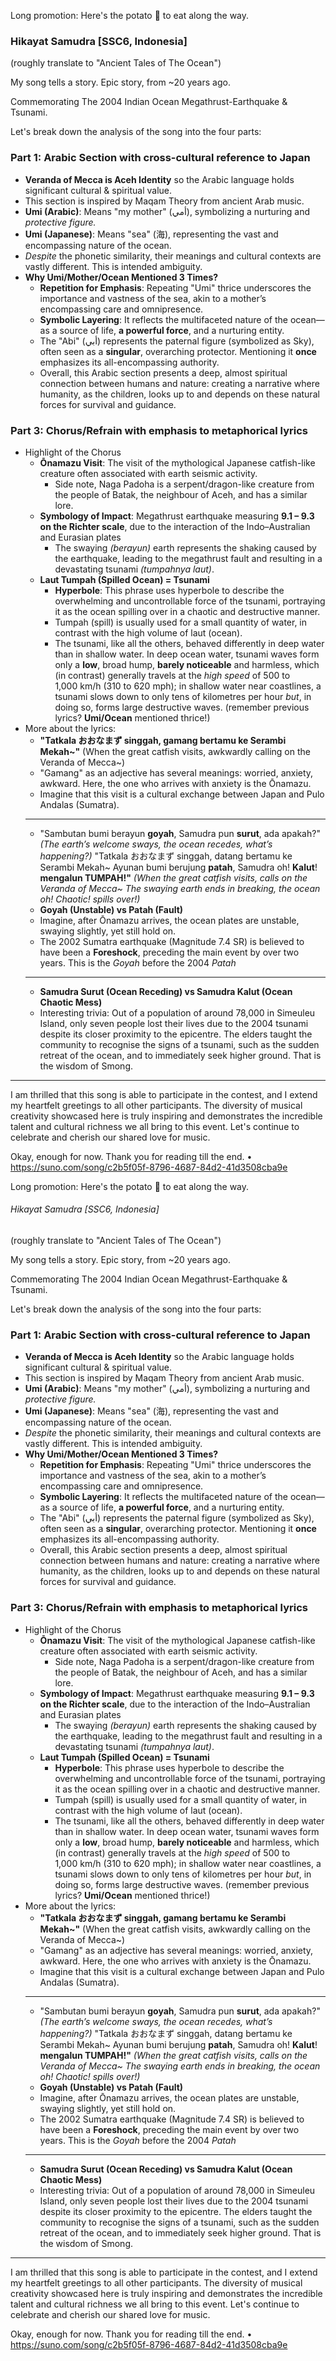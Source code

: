

Long promotion:
Here's the potato 🍠 to eat along the way. 
### Hikayat Samudra [SSC6, Indonesia] 
(roughly translate to "Ancient Tales of The Ocean")

My song tells a story.
Epic story, from ~20 years ago. 

Commemorating The 2004 Indian Ocean Megathrust-Earthquake & Tsunami.

Let's break down the analysis of the song into the four parts:

### Part 1: Arabic Section with cross-cultural reference to Japan
- **Veranda of Mecca is Aceh Identity** so the Arabic language holds significant cultural & spiritual value. 
- This section is inspired by Maqam Theory from ancient Arab music. 
- **Umi (Arabic)**: Means "my mother" (أمي), symbolizing a nurturing and *protective figure.*
- **Umi (Japanese)**: Means "sea" (海), representing the vast and encompassing nature of the ocean.
- *Despite* the phonetic similarity, their meanings and cultural contexts are vastly different. This is intended ambiguity.
- **Why Umi/Mother/Ocean Mentioned 3 Times?**
  - **Repetition for Emphasis**: Repeating "Umi" thrice underscores the importance and vastness of the sea, akin to a mother’s encompassing care and omnipresence.
  - **Symbolic Layering**: It reflects the multifaceted nature of the ocean—as a source of life, **a powerful force**, and a nurturing entity. 
  - The "Abi" (أبي) represents the paternal figure (symbolized as Sky), often seen as a **singular**, overarching protector. Mentioning it **once** emphasizes its all-encompassing authority.
  - Overall, this Arabic section presents a deep, almost spiritual connection between humans and nature: creating a narrative where humanity, as the children, looks up to and depends on these natural forces for survival and guidance.

### Part 3: Chorus/Refrain with emphasis to metaphorical lyrics
- Highlight of the Chorus
  - **Ōnamazu Visit**: The visit of the mythological Japanese catfish-like creature often associated with earth seismic activity. 
	  - Side note, Naga Padoha is a serpent/dragon-like creature from the people of Batak, the neighbour of Aceh, and has a similar lore.
  - **Symbology of Impact**: Megathrust earthquake measuring **9.1 – 9.3 on the Richter scale**, due to the interaction of the Indo–Australian and Eurasian plates
	  - The swaying *(berayun)* earth represents the shaking caused by the earthquake, leading to the megathrust fault and resulting in a devastating tsunami *(tumpahnya laut)*.
  - **Laut Tumpah (Spilled Ocean) = Tsunami**
    - **Hyperbole**: This phrase uses hyperbole to describe the overwhelming and uncontrollable force of the tsunami, portraying it as the ocean spilling over in a chaotic and destructive manner.
    - Tumpah (spill) is usually used for a small quantity of water, in contrast with the high volume of laut (ocean). 
    - The tsunami, like all the others, behaved differently in deep water than in shallow water. In deep ocean water, tsunami waves form only a **low**, broad hump, **barely noticeable** and harmless, which (in contrast) generally travels at the *high speed* of 500 to 1,000 km/h (310 to 620 mph); in shallow water near coastlines, a tsunami slows down to only tens of kilometres per hour *but*, in doing so, forms large destructive waves. (remember previous lyrics? **Umi/Ocean** mentioned thrice!)
- More about the lyrics:
	- **"Tatkala おおなまず singgah, gamang bertamu ke Serambi Mekah~"** (When the great catfish visits, awkwardly calling on the Veranda of Mecca~)
	- "Gamang" as an adjective has several meanings: worried, anxiety, awkward. Here, the one who arrives with anxiety is the Ōnamazu.
	- Imagine that this visit is a cultural exchange between Japan and Pulo Andalas (Sumatra). 
	---
	- "Sambutan bumi berayun **goyah**, Samudra pun **surut**, ada apakah?" *(The earth’s welcome sways, the ocean recedes, what’s happening?)* "Tatkala おおなまず singgah, datang bertamu ke Serambi Mekah~ Ayunan bumi berujung **patah**, Samudra oh! **Kalut**! **mengalun TUMPAH!"** *(When the great catfish visits, calls on the Veranda of Mecca~ The swaying earth ends in breaking, the ocean oh! Chaotic! spills over!)*
	- **Goyah (Unstable) vs Patah (Fault)**
	- Imagine, after Ōnamazu arrives, the ocean plates are unstable, swaying slightly, yet still hold on. 
	- The 2002 Sumatra earthquake (Magnitude 7.4 SR) is believed to have been a **Foreshock**, preceding the main event by over two years. This is the *Goyah* before the 2004 *Patah*
	---
	- **Samudra Surut (Ocean Receding) vs Samudra Kalut (Ocean Chaotic Mess)**
	- Interesting trivia: Out of a population of around 78,000 in Simeuleu Island, only seven people lost their lives due to the 2004 tsunami despite its closer proximity to the epicentre. The elders taught the community to recognise the signs of a tsunami, such as the sudden retreat of the ocean, and to immediately seek higher ground. That is the wisdom of Smong.

---

I am thrilled that this song is able to participate in the contest, and I extend my heartfelt greetings to all other participants. The diversity of musical creativity showcased here is truly inspiring and demonstrates the incredible talent and cultural richness we all bring to this event. Let's continue to celebrate and cherish our shared love for music.

Okay, enough for now. Thank you for reading till the end.
• https://suno.com/song/c2b5f05f-8796-4687-84d2-41d3508cba9e

Long promotion:
Here's the potato 🍠 to eat along the way. 
###### Hikayat Samudra [SSC6, Indonesia] 
(roughly translate to "Ancient Tales of The Ocean")

My song tells a story.
Epic story, from ~20 years ago. 

Commemorating The 2004 Indian Ocean Megathrust-Earthquake & Tsunami.

Let's break down the analysis of the song into the four parts:

### Part 1: Arabic Section with cross-cultural reference to Japan
- **Veranda of Mecca is Aceh Identity** so the Arabic language holds significant cultural & spiritual value. 
- This section is inspired by Maqam Theory from ancient Arab music. 
- **Umi (Arabic)**: Means "my mother" (أمي), symbolizing a nurturing and *protective figure.*
- **Umi (Japanese)**: Means "sea" (海), representing the vast and encompassing nature of the ocean.
- *Despite* the phonetic similarity, their meanings and cultural contexts are vastly different. This is intended ambiguity.
- **Why Umi/Mother/Ocean Mentioned 3 Times?**
  - **Repetition for Emphasis**: Repeating "Umi" thrice underscores the importance and vastness of the sea, akin to a mother’s encompassing care and omnipresence.
  - **Symbolic Layering**: It reflects the multifaceted nature of the ocean—as a source of life, **a powerful force**, and a nurturing entity. 
  - The "Abi" (أبي) represents the paternal figure (symbolized as Sky), often seen as a **singular**, overarching protector. Mentioning it **once** emphasizes its all-encompassing authority.
  - Overall, this Arabic section presents a deep, almost spiritual connection between humans and nature: creating a narrative where humanity, as the children, looks up to and depends on these natural forces for survival and guidance.

### Part 3: Chorus/Refrain with emphasis to metaphorical lyrics
- Highlight of the Chorus
  - **Ōnamazu Visit**: The visit of the mythological Japanese catfish-like creature often associated with earth seismic activity. 
	  - Side note, Naga Padoha is a serpent/dragon-like creature from the people of Batak, the neighbour of Aceh, and has a similar lore.
  - **Symbology of Impact**: Megathrust earthquake measuring **9.1 – 9.3 on the Richter scale**, due to the interaction of the Indo–Australian and Eurasian plates
	  - The swaying *(berayun)* earth represents the shaking caused by the earthquake, leading to the megathrust fault and resulting in a devastating tsunami *(tumpahnya laut)*.
  - **Laut Tumpah (Spilled Ocean) = Tsunami**
    - **Hyperbole**: This phrase uses hyperbole to describe the overwhelming and uncontrollable force of the tsunami, portraying it as the ocean spilling over in a chaotic and destructive manner.
    - Tumpah (spill) is usually used for a small quantity of water, in contrast with the high volume of laut (ocean). 
    - The tsunami, like all the others, behaved differently in deep water than in shallow water. In deep ocean water, tsunami waves form only a **low**, broad hump, **barely noticeable** and harmless, which (in contrast) generally travels at the *high speed* of 500 to 1,000 km/h (310 to 620 mph); in shallow water near coastlines, a tsunami slows down to only tens of kilometres per hour *but*, in doing so, forms large destructive waves. (remember previous lyrics? **Umi/Ocean** mentioned thrice!)
- More about the lyrics:
	- **"Tatkala おおなまず singgah, gamang bertamu ke Serambi Mekah~"** (When the great catfish visits, awkwardly calling on the Veranda of Mecca~)
	- "Gamang" as an adjective has several meanings: worried, anxiety, awkward. Here, the one who arrives with anxiety is the Ōnamazu.
	- Imagine that this visit is a cultural exchange between Japan and Pulo Andalas (Sumatra). 
	---
	- "Sambutan bumi berayun **goyah**, Samudra pun **surut**, ada apakah?" *(The earth’s welcome sways, the ocean recedes, what’s happening?)* "Tatkala おおなまず singgah, datang bertamu ke Serambi Mekah~ Ayunan bumi berujung **patah**, Samudra oh! **Kalut**! **mengalun TUMPAH!"** *(When the great catfish visits, calls on the Veranda of Mecca~ The swaying earth ends in breaking, the ocean oh! Chaotic! spills over!)*
	- **Goyah (Unstable) vs Patah (Fault)**
	- Imagine, after Ōnamazu arrives, the ocean plates are unstable, swaying slightly, yet still hold on. 
	- The 2002 Sumatra earthquake (Magnitude 7.4 SR) is believed to have been a **Foreshock**, preceding the main event by over two years. This is the *Goyah* before the 2004 *Patah*
	---
	- **Samudra Surut (Ocean Receding) vs Samudra Kalut (Ocean Chaotic Mess)**
	- Interesting trivia: Out of a population of around 78,000 in Simeuleu Island, only seven people lost their lives due to the 2004 tsunami despite its closer proximity to the epicentre. The elders taught the community to recognise the signs of a tsunami, such as the sudden retreat of the ocean, and to immediately seek higher ground. That is the wisdom of Smong.

---

I am thrilled that this song is able to participate in the contest, and I extend my heartfelt greetings to all other participants. The diversity of musical creativity showcased here is truly inspiring and demonstrates the incredible talent and cultural richness we all bring to this event. Let's continue to celebrate and cherish our shared love for music.

Okay, enough for now. Thank you for reading till the end.
• https://suno.com/song/c2b5f05f-8796-4687-84d2-41d3508cba9e
